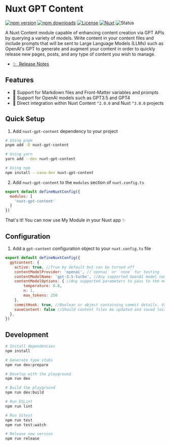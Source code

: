 <!--
Get your module up and running quickly.

Find and replace all on all files (CMD+SHIFT+F):
- Name: My Module
- Package name: nuxt-gpt-content
- Description: My new Nuxt module
-->

# Nuxt GPT Content

[![npm version][npm-version-src]][npm-version-href]
[![npm downloads][npm-downloads-src]][npm-downloads-href]
[![License][license-src]][license-href]
[![Nuxt][nuxt-src]][nuxt-href]
![Status][status-src]

A Nuxt Content module capable of enhancing content creation via GPT APIs by querying a variety of models. Write content in your content files and include prompts that will be sent to Large Language Models (LLMs) such as OpenAI's GPT to generate and augment your content in order to quickly release new pages, posts, and any type of content you wish to manage.

- [✨ &nbsp;Release Notes](/CHANGELOG.md)
<!-- - [🏀 Online playground](https://stackblitz.com/github/your-org/nuxt-gpt-content?file=playground%2Fapp.vue) -->
<!-- - [📖 &nbsp;Documentation](https://example.com) -->

## Features

<!-- Highlight some of the features your module provide here -->
- 📃 Support for Markdown files and Front-Matter variables and prompts
- 🤖 Support for OpenAI models such as GPT3.5 and GPT4
- 🚀 Direct integration within Nuxt Content `^2.0.0` and Nuxt `^3.0.0` projects

## Quick Setup

1. Add `nuxt-gpt-content` dependency to your project

```bash
# Using pnpm
pnpm add -D nuxt-gpt-content

# Using yarn
yarn add --dev nuxt-gpt-content

# Using npm
npm install --save-dev nuxt-gpt-content
```

2. Add `nuxt-gpt-content` to the `modules` section of `nuxt.config.ts`

```js
export default defineNuxtConfig({
  modules: [
    'nuxt-gpt-content'
  ]
})
```

That's it! You can now use My Module in your Nuxt app ✨

## Configuration

1. Add a `gpt-content` configuration object to your `nuxt.config.ts` file

```js
export default defineNuxtConfig({
  gptcontent: {
    active: true, //True by default but can be turned off
    contentModelProvider: 'openai', //`openai` or `none` for testing
    contentModelName: 'gpt-3.5-turbo', //Any supported OpenAI model name
    contentModelOptions: { //Any supported parameters to pass to the model config
        temperature: 0.8,
        n: 1,
        max_tokens: 250
    },
    commitHook: true, //Boolean or object containing commit details. Used to verify if a commit hook run after content files have been modified.
    saveContent: false //Should content files be updated and saved locally?
  },
})
```

## Development

```bash
# Install dependencies
npm install

# Generate type stubs
npm run dev:prepare

# Develop with the playground
npm run dev

# Build the playground
npm run dev:build

# Run ESLint
npm run lint

# Run Vitest
npm run test
npm run test:watch

# Release new version
npm run release
```

<!-- Badges -->
[npm-version-src]: https://img.shields.io/npm/v/nuxt-gpt-content/latest.svg?style=flat&colorA=18181B&colorB=28CF8D
[npm-version-href]: https://npmjs.com/package/nuxt-gpt-content

[npm-downloads-src]: https://img.shields.io/npm/dm/nuxt-gpt-content.svg?style=flat&colorA=18181B&colorB=28CF8D
[npm-downloads-href]: https://npmjs.com/package/nuxt-gpt-content

[license-src]: https://img.shields.io/npm/l/nuxt-gpt-content.svg?style=flat&colorA=18181B&colorB=28CF8D
[license-href]: https://npmjs.com/package/nuxt-gpt-content

[nuxt-src]: https://img.shields.io/badge/Nuxt-18181B?logo=nuxt.js
[nuxt-href]: https://nuxt.com

[status-src]: https://img.shields.io/badge/Status-Experiemental-blue